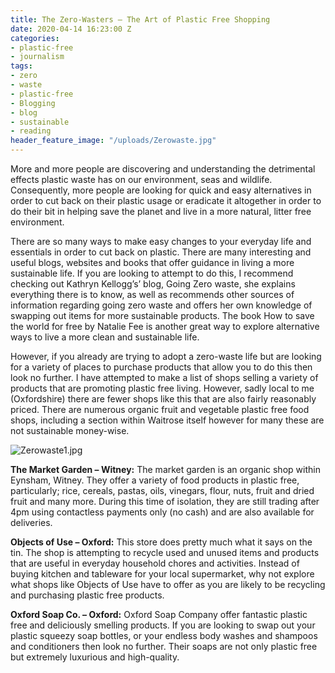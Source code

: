 ```yaml
---
title: The Zero-Wasters – The Art of Plastic Free Shopping
date: 2020-04-14 16:23:00 Z
categories:
- plastic-free
- journalism
tags:
- zero
- waste
- plastic-free
- Blogging
- blog
- sustainable
- reading
header_feature_image: "/uploads/Zerowaste.jpg"
---
```


More and more people are discovering and understanding the detrimental effects plastic waste has on our environment, seas and wildlife. Consequently, more people are looking for quick and easy alternatives in order to cut back on their plastic usage or eradicate it altogether in order to do their bit in helping save the planet and live in a more natural, litter free environment. 

There are so many ways to make easy changes to your everyday life and essentials in order to cut back on plastic. There are many interesting and useful blogs, websites and books that offer guidance in living a more sustainable life. If you are looking to attempt to do this, I recommend checking out Kathryn Kellogg’s’ blog, Going Zero waste, she explains everything there is to know, as well as recommends other sources of information regarding going zero waste and offers her own knowledge of swapping out items for more sustainable products. The book How to save the world for free by Natalie Fee is another great way to explore alternative ways to live a more clean and sustainable life. 

However, if you already are trying to adopt a zero-waste life but are looking for a variety of places to purchase products that allow you to do this then look no further. I have attempted to make a list of shops selling a variety of products that are promoting plastic free living. However, sadly local to me (Oxfordshire) there are fewer shops like this that are also fairly reasonably priced. There are numerous organic fruit and vegetable plastic free food shops, including a section within Waitrose itself however for many these are not sustainable money-wise. 

![Zerowaste1.jpg](/uploads/Zerowaste1.jpg)

**The Market Garden – Witney:** The market garden is an organic shop within Eynsham, Witney. They offer a variety of food products in plastic free, particularly; rice, cereals, pastas, oils, vinegars, flour, nuts, fruit and dried fruit and many more. During this time of isolation, they are still trading after 4pm using contactless payments only (no cash) and are also available for deliveries. 

**Objects of Use – Oxford:** This store does pretty much what it says on the tin. The shop is attempting to recycle used and unused items and products that are useful in everyday household chores and activities. Instead of buying kitchen and tableware for your local supermarket, why not explore what shops like Objects of Use have to offer as you are likely to be recycling and purchasing plastic free products. 

**Oxford Soap Co. – Oxford:** Oxford Soap Company offer fantastic plastic free and deliciously smelling products. If you are looking to swap out your plastic squeezy soap bottles, or your endless body washes and shampoos and conditioners then look no further. Their soaps are not only plastic free but extremely luxurious and high-quality. 
